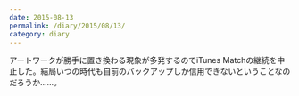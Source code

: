 ```yaml
---
date: 2015-08-13
permalink: /diary/2015/08/13/
category: diary
---
```


アートワークが勝手に置き換わる現象が多発するのでiTunes Matchの継続を中止した。結局いつの時代も自前のバックアップしか信用できないということなのだろうか……。